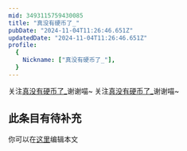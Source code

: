 ```yaml
---
mid: 3493115759430085
title: "真没有硬币了_"
pubDate: "2024-11-04T11:26:46.651Z"
updatedDate: "2024-11-04T11:26:46.651Z"
profile:
  {
    Nickname: ["真没有硬币了_"],
  }
---
```


关注[真没有硬币了_](https://space.bilibili.com/3493115759430085)谢谢喵~ 关注[真没有硬币了_](https://space.bilibili.com/3493115759430085)谢谢喵~

## 此条目有待补充
你可以在[这里](https://github.com/Yuhanawa/VTuber.ICU-Content/edit/master/v/真没有硬币了_/index.md)编辑本文
